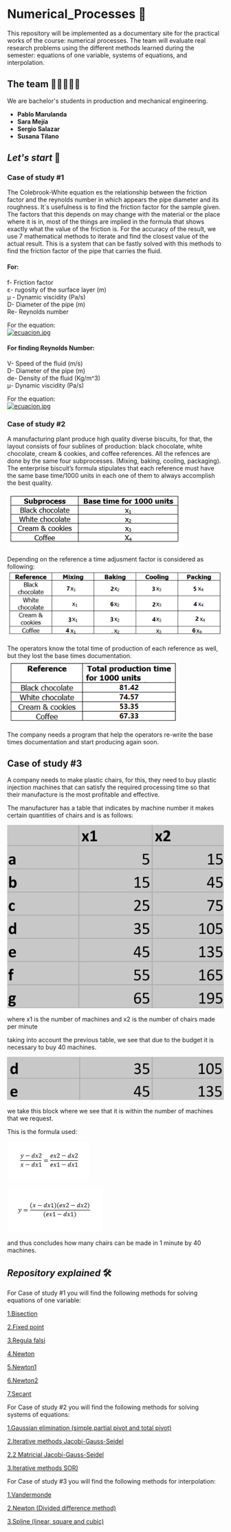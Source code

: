 # Numerical_Processes 🤖
This repository will be implemented as a documentary site for the practical works of the course: numerical processes. The team will evaluate real research problems using the different methods learned during the semester: equations of one variable, systems of equations, and interpolation. 

## The team 👩🏻‍💻👨‍💻

We are bachelor's students in production and mechanical engineering.

* **Pablo Marulanda** 
* **Sara Mejía** 
* **Sergio Salazar** 
* **Susana Tilano** 

## *Let's start* 🚀
### Case of study #1 
The Colebrook-White equation es the relationship between the friction factor and the reynolds number in which appears the pipe diameter and its roughness. It`s usefulness is to find the friction factor for the sample given. The factors that this depends on may change with the material or the place where it is in, most of the things are implied in the formula that shows exactly what the value of the friction is. For the accuracy of the result, we use 7 mathematical methods to iterate and find the closest value of the actual result. This is a system that can be fastly solved with this methods to find the friction factor of the pipe that carries the fluid. 

#### For:
f- Friction factor \
ε- rugosity of the surface layer (m)\
μ - Dynamic viscidity (Pa/s) \
D- Diameter of the pipe (m)\
Re- Reynolds number 

For the equation:\
[![ecuacion.jpg](https://i.postimg.cc/C5W73ypg/ecuacion.jpg)](https://postimg.cc/kRvWSp51)

#### For finding Reynolds Number:
V- Speed of the fluid (m/s)\
D- Diameter of the pipe (m)\
de- Density of the fluid (Kg/m^3) \
μ- Dynamic viscidity (Pa/s)

For the equation:\
[![ecuacion.jpg](https://i.postimg.cc/C5W73ypg/ecuacion.jpg)](https://postimg.cc/kRvWSp51)




### Case of study #2
A manufacturing plant produce high quality diverse biscuits, for that, the layout consists of four sublines of production: black chocolate, white chocolate, cream & cookies, and coffee references.
All the refences are done by the same four subprocesses. (Mixing, baking, cooling, packaging). The enterprise biscuit’s formula stipulates that each reference must have the same base time/1000 units in each one of them to always accomplish the best quality.

![Image text](https://github.com/Stilanof/Numerical_Processes/blob/main/study_case2/img/subprocesses.png)

Depending on the reference a time adjusment factor is considered as following:![Image text](https://github.com/Stilanof/Numerical_Processes/blob/main/study_case2/img/adjustment%20factor%201.png)


The operators know the total time of production of each reference as well, but they lost the base times documentation.
![Image text](https://github.com/Stilanof/Numerical_Processes/blob/main/study_case2/img/total%20production%20times%201.png)



The company needs a program that help the operators re-write the base times documentation and start producing again soon.

## Case of study #3

A company needs to make plastic chairs, for this, they need to buy plastic injection machines that can satisfy the required processing time so that their manufacture is the most profitable and effective.

The manufacturer has a table that indicates by machine number it makes certain quantities of chairs and is as follows:

![](Screenshot_2022-05-19-20-19-20-123_com.microsoft.office.excel.jpg)

where x1 is the number of machines and x2 is the number of chairs made per minute

taking into account the previous table, we see that due to the budget it is necessary to buy 40 machines.

![](https://github.com/Stilanof/Numerical_Processes/blob/main/Screenshot_2022-05-19-18-50-18-122_com.microsoft.office.excel~2.jpg)

we take this block where we see that it is within the number of machines that we request.

This is the formula used:

![](https://github.com/Stilanof/Numerical_Processes/blob/main/IMG-20220519-WA0012.jpg)

![](https://github.com/Stilanof/Numerical_Processes/blob/main/IMG-20220519-WA0013.jpg)

and thus concludes how many chairs can be made in 1 minute by 40 machines.


## *Repository explained* 🛠️

For Case of study #1 you will find the following methods for solving equations of one variable:

[1.Bisection](https://github.com/Stilanof/Numerical_Processes/blob/main/study_case1/codes/1.%20Bisection.m)

[2.Fixed point](https://github.com/Stilanof/Numerical_Processes/blob/main/study_case1/codes/2.%20Fixed%20Point.m)

[3.Regula falsi](https://github.com/Stilanof/Numerical_Processes/blob/main/study_case1/codes/3.%20Regula%20Falsa.m)

[4.Newton](https://github.com/Stilanof/Numerical_Processes/blob/main/study_case1/codes/4.%20Newton.m)

[5.Newton1](https://github.com/Stilanof/Numerical_Processes/blob/main/study_case1/codes/5.%20Newton%201.m)

[6.Newton2](https://github.com/Stilanof/Numerical_Processes/blob/main/study_case1/codes/6.%20Newton%202.m)

[7.Secant](https://github.com/Stilanof/Numerical_Processes/blob/main/study_case1/codes/7.%20Secant.m)

For Case of study #2 you will find the following methods for solving systems of equations:

[1.Gaussian elimination (simple,partial pivot and total pivot)](https://github.com/Stilanof/Numerical_Processes/blob/main/study_case2/Gaussian%20elimination.m)

[2.Iterative methods Jacobi-Gauss-Seidel](https://github.com/Stilanof/Numerical_Processes/blob/main/study_case2/Iterative_methods_Jacobi_Gauss_Seidel.m)

[2.2 Matricial Jacobi-Gauss-Seidel](https://github.com/Stilanof/Numerical_Processes/blob/main/study_case2/Matricial_JacobiSeid.m)

[3.Iterative methods SOR)](https://github.com/Stilanof/Numerical_Processes/blob/main/study_case2/SOR.m)


For Case of study #3 you will find the following methods for interpolation:

[1.Vandermonde](https://github.com/Stilanof/Numerical_Processes/blob/main/study_case3/1.%20Vandermonde.m)

[2.Newton (Divided difference method)](https://github.com/Stilanof/Numerical_Processes/blob/main/study_case3/2.%20Newton.m)

[3.Spline (linear, square and cubic)](https://github.com/Stilanof/Numerical_Processes/blob/main/study_case3/3.%20Spline.m)
